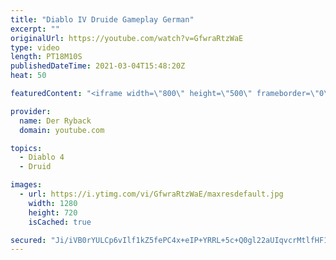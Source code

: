 ```yaml
---
title: "Diablo IV Druide Gameplay German"
excerpt: ""
originalUrl: https://youtube.com/watch?v=GfwraRtzWaE
type: video
length: PT18M10S
publishedDateTime: 2021-03-04T15:48:20Z
heat: 50

featuredContent: "<iframe width=\"800\" height=\"500\" frameborder=\"0\" src=\"https://www.youtube.com/embed/GfwraRtzWaE\" allow=\"accelerometer; autoplay; encrypted-media; gyroscope; picture-in-picture\" allowfullscreen></iframe>"

provider:
  name: Der Ryback
  domain: youtube.com

topics:
  - Diablo 4
  - Druid

images:
  - url: https://i.ytimg.com/vi/GfwraRtzWaE/maxresdefault.jpg
    width: 1280
    height: 720
    isCached: true

secured: "Ji/iVB0rYULCp6vIlf1kZ5fePC4x+eIP+YRRL+5c+Q0gl22aUIqvcrMtlfHF1KIuYFJDYBFMxu9obtCg9iJJPpQ9Qv+GL356ykhH1/kD6NGJaAz1t2WOTba1bjan/5ulIuusRLyzDh/zOB4Ot9GJ8bCCTuwB7VEG7DW1fJmp5y1G/8ioHPSEZJgyxqIqA+dXXmY8OX4l/d1+m+hubC9cX2LG2dPPDSZve3hI9zowHyhgNqKOGMnv2kfhJPoj2Z7Ts8QJ5KpEldORCRK6DBRtatkDuIzmED4N+BhYvqtyLnaM+Y6CjJn9JgHP6o9j8ZHS14+UNuJDg3LA2dqatnIe23vxIdT5s5Vs4iugxSu0/UqLx7sRAHxc1KPuKXQkQh1GOJiWMByBinpitO8/XXd0VrdoXuXDJzEAezsIXR+uFEU=;GQTj9AAXzM4UYM6l8KIzqQ=="
---
```


